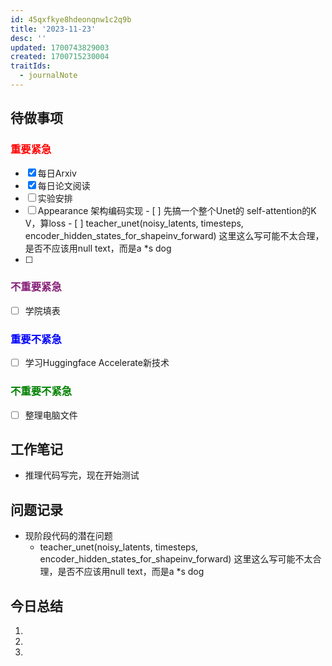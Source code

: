 ```yaml
---
id: 45qxfkye8hdeonqnw1c2q9b
title: '2023-11-23'
desc: ''
updated: 1700743829003
created: 1700715230004
traitIds:
  - journalNote
---
```

<!--
Based on the journaling method created by Intelligent Change:
- [Intelligent Change: Our Story](https://www.intelligentchange.com/pages/our-story)
- [The Five Minute Journal](https://www.intelligentchange.com/products/the-five-minute-journal)
-->



## **待做事项**

### <font color=red>**重要紧急**</font>
- [x]  每日Arxiv
- [x]  每日论文阅读
- [ ]  实验安排
  - [ ]  Appearance 架构编码实现
    - [ ]  先搞一个整个Unet的 self-attention的K V，算loss
    - [ ]  teacher_unet(noisy_latents, timesteps, encoder_hidden_states_for_shapeinv_forward) 这里这么写可能不太合理，是否不应该用null text，而是a *s dog
  - [ ]  

### <font color=#871F78>**不重要紧急**</font>

- [ ] 学院填表 



### <font color=blue>**重要不紧急**</font>

- [ ] 学习Huggingface Accelerate新技术


### <font color=green>**不重要不紧急**</font>

- [ ] 整理电脑文件




## **工作笔记**

* 推理代码写完，现在开始测试



## **问题记录**



* 现阶段代码的潜在问题
  * teacher_unet(noisy_latents, timesteps, encoder_hidden_states_for_shapeinv_forward) 这里这么写可能不太合理，是否不应该用null text，而是a *s dog


## **今日总结**

1.
2.
3.
